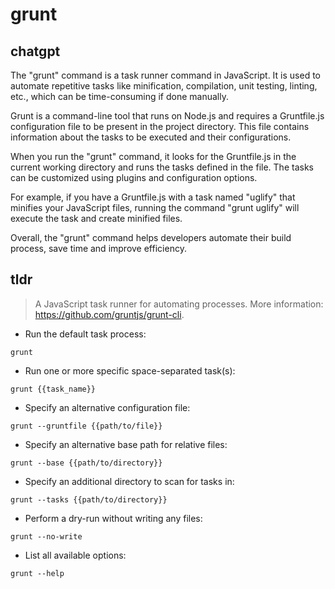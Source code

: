 # grunt 
## chatgpt 
The "grunt" command is a task runner command in JavaScript. It is used to automate repetitive tasks like minification, compilation, unit testing, linting, etc., which can be time-consuming if done manually.

Grunt is a command-line tool that runs on Node.js and requires a Gruntfile.js configuration file to be present in the project directory. This file contains information about the tasks to be executed and their configurations.

When you run the "grunt" command, it looks for the Gruntfile.js in the current working directory and runs the tasks defined in the file. The tasks can be customized using plugins and configuration options.

For example, if you have a Gruntfile.js with a task named "uglify" that minifies your JavaScript files, running the command "grunt uglify" will execute the task and create minified files.

Overall, the "grunt" command helps developers automate their build process, save time and improve efficiency. 

## tldr 
 
> A JavaScript task runner for automating processes.
> More information: <https://github.com/gruntjs/grunt-cli>.

- Run the default task process:

`grunt`

- Run one or more specific space-separated task(s):

`grunt {{task_name}}`

- Specify an alternative configuration file:

`grunt --gruntfile {{path/to/file}}`

- Specify an alternative base path for relative files:

`grunt --base {{path/to/directory}}`

- Specify an additional directory to scan for tasks in:

`grunt --tasks {{path/to/directory}}`

- Perform a dry-run without writing any files:

`grunt --no-write`

- List all available options:

`grunt --help`
